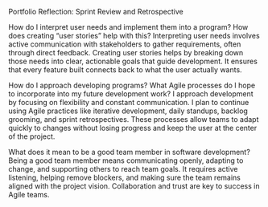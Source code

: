 Portfolio Reflection: Sprint Review and Retrospective

How do I interpret user needs and implement them into a program? How does creating “user stories” help with this?
Interpreting user needs involves active communication with stakeholders to gather requirements, often through direct feedback.
Creating user stories helps by breaking down those needs into clear, actionable goals that guide development.
It ensures that every feature built connects back to what the user actually wants.

How do I approach developing programs? What Agile processes do I hope to incorporate into my future development work?
I approach development by focusing on flexibility and constant communication. 
I plan to continue using Agile practices like iterative development, daily standups, backlog grooming, and sprint retrospectives.
These processes allow teams to adapt quickly to changes without losing progress and keep the user at the center of the project.

What does it mean to be a good team member in software development?
Being a good team member means communicating openly, adapting to change, and supporting others to reach team goals.
It requires active listening, helping remove blockers, and making sure the team remains aligned with the project vision.
Collaboration and trust are key to success in Agile teams.
